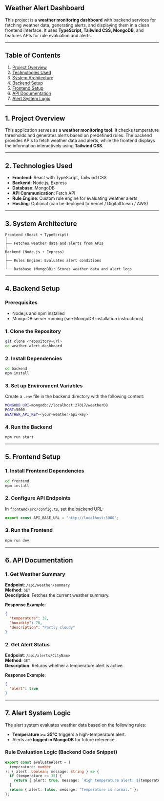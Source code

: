## **Weather Alert Dashboard**

This project is a **weather monitoring dashboard** with backend services for fetching weather data, generating alerts, and displaying them in a clean frontend interface. It uses **TypeScript, Tailwind CSS, MongoDB**, and features APIs for rule evaluation and alerts.

---

## **Table of Contents**

1. [Project Overview](#project-overview)
2. [Technologies Used](#technologies-used)
3. [System Architecture](#system-architecture)
4. [Backend Setup](#backend-setup)
5. [Frontend Setup](#frontend-setup)
6. [API Documentation](#api-documentation)
7. [Alert System Logic](#alert-system-logic)

---

## **1. Project Overview**

This application serves as a **weather monitoring tool**. It checks temperature thresholds and generates alerts based on predefined rules. The backend provides APIs to fetch weather data and alerts, while the frontend displays the information interactively using **Tailwind CSS**.

---

## **2. Technologies Used**

- **Frontend**: React with TypeScript, Tailwind CSS
- **Backend**: Node.js, Express
- **Database**: MongoDB
- **API Communication**: Fetch API
- **Rule Engine**: Custom rule engine for evaluating weather alerts
- **Hosting**: Optional (can be deployed to Vercel / DigitalOcean / AWS)

---

## **3. System Architecture**

```plaintext
Frontend (React + TypeScript)
│
├── Fetches weather data and alerts from APIs
│
Backend (Node.js + Express)
│
├── Rules Engine: Evaluates alert conditions
│
└── Database (MongoDB): Stores weather data and alert logs
```

---

## **4. Backend Setup**

### **Prerequisites**

- Node.js and npm installed
- MongoDB server running (see MongoDB installation instructions)

### **1. Clone the Repository**

```bash
git clone <repository-url>
cd weather-alert-dashboard
```

### **2. Install Dependencies**

```bash
cd backend
npm install
```

### **3. Set up Environment Variables**

Create a `.env` file in the backend directory with the following content:

```bash
MONGODB_URI=mongodb://localhost:27017/weatherDB
PORT=5000
WEATHER_API_KEY=<your-weather-api-key>
```

### **4. Run the Backend**

```bash
npm run start
```

---

## **5. Frontend Setup**

### **1. Install Frontend Dependencies**

```bash
cd frontend
npm install
```

### **2. Configure API Endpoints**

In `frontend/src/config.ts`, set the backend URL:

```ts
export const API_BASE_URL = "http://localhost:5000";
```

### **3. Run the Frontend**

```bash
npm run dev
```

---

## **6. API Documentation**

### **1. Get Weather Summary**

**Endpoint**: `/api/weather/summary`  
**Method**: `GET`  
**Description**: Fetches the current weather summary.

**Response Example**:

```json
{
  "temperature": 32,
  "humidity": 70,
  "description": "Partly cloudy"
}
```

### **2. Get Alert Status**

**Endpoint**: `/api/alerts/CityName`  
**Method**: `GET`  
**Description**: Returns whether a temperature alert is active.

**Response Example**:

```json
{
  "alert": true
}
```

---

## **7. Alert System Logic**

The alert system evaluates weather data based on the following rules:

- **Temperature >= 35°C** triggers a high-temperature alert.
- Alerts are **logged in MongoDB** for future reference.

### **Rule Evaluation Logic (Backend Code Snippet)**

```ts
export const evaluateAlert = (
  temperature: number
): { alert: boolean; message: string } => {
  if (temperature >= 35) {
    return { alert: true, message: `High temperature alert: ${temperature}°C` };
  }
  return { alert: false, message: "Temperature is normal." };
};
```
